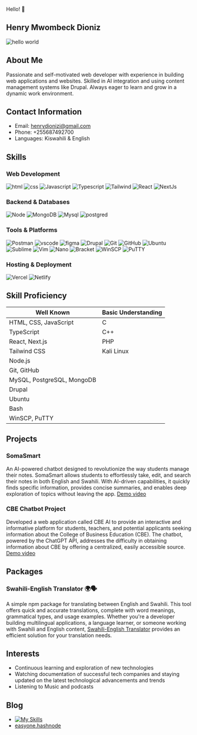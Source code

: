 Hello! 👋
## Henry Mwombeck Dioniz

![hello world](https://miro.medium.com/v2/resize:fit:1358/1*X7Q84nkQN1DiFXC-rQLt9g.gif)

## About Me
 Passionate and self-motivated web developer with experience in building web applications and websites. Skilled in AI integration and using content management systems like Drupal. Always eager to learn and grow in a dynamic work environment.

## Contact Information
- Email: henrydionizi@gmail.com
- Phone: +255687492700
- Languages: Kiswahili & English
## Skills

### Web Development
![html](https://img.shields.io/badge/HTML5-E34F26?style=for-the-badge&logo=html5&logoColor=white)
![css](https://img.shields.io/badge/CSS3-1572B6?style=for-the-badge&logo=css3&logoColor=white)
![Javascript](https://img.shields.io/badge/JavaScript-323330?style=for-the-badge&logo=javascript&logoColor=F7DF1E)
![Typescript](https://img.shields.io/badge/TypeScript-007ACC?style=for-the-badge&logo=typescript&logoColor=white)
![Tailwind](https://img.shields.io/badge/Tailwind_CSS-38B2AC?style=for-the-badge&logo=tailwind-css&logoColor=white)
![React](https://img.shields.io/badge/React-20232A?style=for-the-badge&logo=react&logoColor=61DAFB)
![NextJs](https://img.shields.io/badge/next%20js-000000?style=for-the-badge&logo=nextdotjs&logoColor=white)

### Backend & Databases
![Node](https://img.shields.io/badge/Node%20js-339933?style=for-the-badge&logo=nodedotjs&logoColor=white)
![MongoDB](https://img.shields.io/badge/MongoDB-4EA94B?style=for-the-badge&logo=mongodb&logoColor=white)
![Mysql](https://img.shields.io/badge/MySQL-005C84?style=for-the-badge&logo=mysql&logoColor=white)
![postgred](https://img.shields.io/badge/PostgreSQL-316192?style=for-the-badge&logo=postgresql&logoColor=white)

### Tools & Platforms
![Postman](https://img.shields.io/badge/Postman-FF6C37?style=for-the-badge&logo=Postman&logoColor=white)
![vscode](https://img.shields.io/badge/VSCode-0078D4?style=for-the-badge&logo=visual%20studio%20code&logoColor=white)
![figma](https://img.shields.io/badge/Figma-F24E1E?style=for-the-badge&logo=figma&logoColor=white)
![Drupal](https://img.shields.io/badge/Drupal-0678BE?style=for-the-badge&logo=drupal&logoColor=white)
![Git](https://img.shields.io/badge/GIT-E44C30?style=for-the-badge&logo=git&logoColor=white)
![GitHub](https://img.shields.io/badge/GitHub-100000?style=for-the-badge&logo=github&logoColor=white)
![Ubuntu](https://img.shields.io/badge/Ubuntu-E95420?style=for-the-badge&logo=ubuntu&logoColor=white)
![Sublime](https://img.shields.io/badge/Sublime-FF9800?style=for-the-badge&logo=sublime-text&logoColor=white)
![Vim](https://img.shields.io/badge/Vim-019733?style=for-the-badge&logo=vim&logoColor=white)
![Nano](https://img.shields.io/badge/Nano-000000?style=for-the-badge&logo=nano&logoColor=white)
![Bracket](https://img.shields.io/badge/Bracket-0058CC?style=for-the-badge&logo=brackets&logoColor=white)
![WinSCP](https://img.shields.io/badge/WinSCP-2C3E50?style=for-the-badge&logo=winscp&logoColor=white)
![PuTTY](https://img.shields.io/badge/PuTTY-007ACC?style=for-the-badge&logo=putty&logoColor=white)

### Hosting & Deployment
![Vercel](https://img.shields.io/badge/Vercel-000000?style=for-the-badge&logo=vercel&logoColor=white)
![Netlify](https://img.shields.io/badge/Netlify-00C7B7?style=for-the-badge&logo=netlify&logoColor=white)

## Skill Proficiency

| Well Known                   | Basic Understanding |
|------------------------------|---------------------|
| HTML, CSS, JavaScript        | C                   |
| TypeScript                   | C++                 |
| React, Next.js               | PHP                 |
| Tailwind CSS                 | Kali Linux          |
| Node.js                      |                     |
| Git, GitHub                  |                     |
| MySQL, PostgreSQL, MongoDB   |                     |
| Drupal                       |                     |
| Ubuntu                       |                     |
| Bash                         |                     |
| WinSCP, PuTTY                |                     |


## Projects
### SomaSmart 
An AI-powered chatbot designed to revolutionize the way students manage their notes. SomaSmart allows students to effortlessly take, edit, and search their notes in both English and Swahili. With AI-driven capabilities, it quickly finds specific information, provides concise summaries, and enables deep exploration of topics without leaving the app. [Demo video](https://youtu.be/d__tkdtN7kg?si=DOi4_w_d7LpPU4ie)

### CBE Chatbot Project 
Developed a web application called CBE AI to provide an interactive and informative platform for students, teachers, and potential applicants seeking information about the College of Business Education (CBE). The chatbot, powered by the ChatGPT API, addresses the difficulty in obtaining information about CBE by offering a centralized, easily accessible source. [Demo video](https://youtu.be/0Xg1fU03Tss?si=duhLH-Dk1RX2zJsb)

## Packages
### Swahili-English Translator 🌍🗣️
A simple npm package for translating between English and Swahili. This tool offers quick and accurate translations, complete with word meanings, grammatical types, and usage examples. Whether you're a developer building multilingual applications, a language learner, or someone working with Swahili and English content, [Swahili-English Translator](https://github.com/Henryle-hd/swahili-english-translator) provides an efficient solution for your translation needs.

## Interests
<!-- - Writing weekly blog articles to share knowledge and experiences -->
- Continuous learning and exploration of new technologies
- Watching documentation of successful tech companies and staying updated on the latest technological advancements and trends
- Listening to Music and podcasts 

## Blog 
- [![My Skills](https://skillicons.dev/icons?i=devto)](https://dev.to/henryle-hd)
- [easyone.hashnode](https://easyone.hashnode.dev/)
